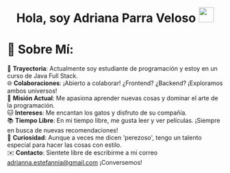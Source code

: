 <h1 align="center"><b>Hola, soy Adriana Parra Veloso </b><img src="https://media.giphy.com/media/hvRJCLFzcasrR4ia7z/giphy.gif" width="35"></h1>

# 💫 Sobre Mí:
🚀 **Trayectoria**: Actualmente soy estudiante de programación y estoy en un curso de Java Full Stack.<br>
🌐 **Colaboraciones**: ¡Abierto a colaborar! ¿Frontend? ¿Backend? ¡Exploramos ambos universos!<br>
📘 **Misión Actual**: Me apasiona aprender nuevas cosas y dominar el arte de la programación.<br>
🐱 **Intereses**: Me encantan los gatos y disfruto de su compañía.<br>
📚 **Tiempo Libre**: En mi tiempo libre, me gusta leer y ver películas. ¡Siempre en busca de nuevas recomendaciones!<br>
🌟 **Curiosidad**: Aunque a veces me dicen 'perezoso', tengo un talento especial para hacer las cosas con estilo.<br>
✉️ **Contacto**: Sientete libre de escribirme a mi correo adrianna.estefannia@gmail.com ¡Conversemos!<br>

